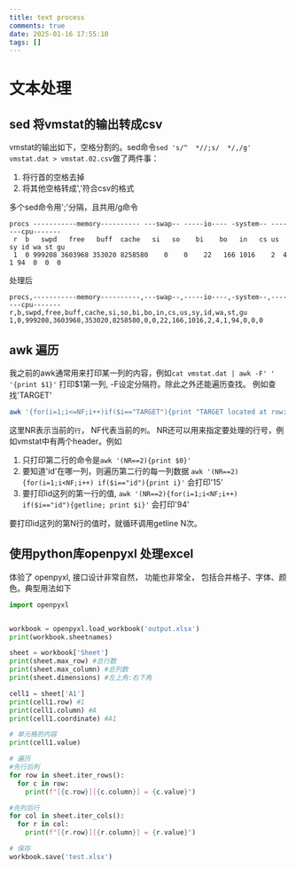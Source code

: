 ```yaml
---
title: text process
comments: true
date: 2025-01-16 17:55:10
tags: []
---
```


# 文本处理


## sed 将vmstat的输出转成csv

vmstat的输出如下，空格分割的。sed命令`sed 's/^  *//;s/  */,/g'  vmstat.dat > vmstat.02.csv`做了两件事：
1. 将行首的空格去掉
2. 将其他空格转成','符合csv的格式

多个sed命令用';'分隔，且共用/g命令

```
procs -----------memory---------- ---swap-- -----io---- -system-- -------cpu-------
 r  b   swpd   free   buff  cache   si   so    bi    bo   in   cs us sy id wa st gu
 1  0 999208 3603968 353020 8258580    0    0    22   166 1016    2  4  1 94  0  0  0
```
处理后
```
procs,-----------memory----------,---swap--,-----io----,-system--,-------cpu-------
r,b,swpd,free,buff,cache,si,so,bi,bo,in,cs,us,sy,id,wa,st,gu
1,0,999208,3603968,353020,8258580,0,0,22,166,1016,2,4,1,94,0,0,0
```

## awk 遍历

我之前的awk通常用来打印某一列的内容，例如`cat vmstat.dat | awk -F' ' '{print $1}'` 打印$1第一列, -F设定分隔符。除此之外还能遍历查找。
例如查找'TARGET'
```sh
awk '{for(i=1;i<=NF;i++)if($i=="TARGET"){print "TARGET located at row: " NR " col: " i }}' 
```

这里NR表示当前的`行`， NF代表当前的`列`。 NR还可以用来指定要处理的行号，例如vmstat中有两个header。例如
1. 只打印第二行的命令是`awk '(NR==2){print $0}'`
2. 要知道'id'在哪一列，则遍历第二行的每一列数据 `awk '(NR==2){for(i=1;i<NF;i++) if($i=="id"){print i}'` 会打印'15'
3. 要打印id这列的第一行的值, `awk '(NR==2){for(i=1;i<NF;i++) if($i=="id"){getline; print $i}'` 会打印'94'

要打印id这列的第N行的值时，就循环调用getline N次。

## 使用python库openpyxl 处理excel

体验了 openpyxl, 接口设计非常自然， 功能也非常全， 包括合并格子、字体、颜色。典型用法如下
```py
import openpyxl


workbook = openpyxl.load_workbook('output.xlsx')
print(workbook.sheetnames)

sheet = workbook['Sheet']
print(sheet.max_row) #总行数
print(sheet.max_column) #总列数
print(sheet.dimensions) #左上角:右下角

cell1 = sheet['A1']
print(cell1.row) #1
print(cell1.column) #A
print(cell1.coordinate) #A1

# 单元格的内容
print(cell1.value)

# 遍历
#先行后列
for row in sheet.iter_rows():
  for c in row:
    print(f"[{c.row}][{c.column}] = {c.value}")

#先列后行
for col in sheet.iter_cols():
  for r in col:
    print(f"[{r.row}][{r.column}] = {r.value}")

# 保存
workbook.save('test.xlsx')
```




